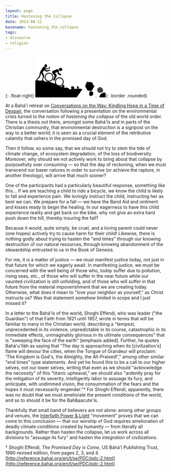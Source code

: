 ```yaml
---
layout: page
title: Hastening the Collapse
date: 2013-08-12
basename: hastening_the_collapse
tags:
- discourse
- religion
---
```


{: .float-right}
![pushing a bicyclist over a cliff](/images/pushBikeCliff.jpg){: .border .rounded}

At a Bah&aacute;'&iacute; retreat on [Conversations
on the Way:  Kindling Hope in a Time of Despair](http://www.cvent.com/events/friends-and-family-session-iii-conversations-on-the-way/event-summary-3fb948043b9244a8bbd0e1844a883dc6.aspx), the conversation following
a presentation on the environmental crisis turned to the notion of _hastening
the collapse_ of the old world order. There is a thesis out there, amongst some
Bah&aacute;'&iacute;s and in parts of the Christian community, that
environmental destruction is a signpost on the way to a better world; it is seen
as a crucial element of the retributive calamity that ushers in the promised day
of God.

Then it follow, so some say, that we should not try to stem the tide of climate
change, of ecosystem degradation, of the loss of biodiversity. Moreover, why
should we not actively work to bring about that collapse by purposefully over
consuming &mdash; so that the day of reckoning, when we must transcend our baser
natures in order to survive (or achieve the rapture, in another theology), will
arrive that much sooner?

<!--more-->

One of the participants had a particularly beautiful response, something like
this&hellip; If we are teaching a child to ride a bicycle, we know the child is
likely to fall and experience pain. We lovingly instruct the child, instructing
her as best we can. We prepare for a fall &mdash; we have the Band Aid and
ointment and kisses ready to begin the healing. In our eagerness to have this
child experience reality and get back on the bike, why not give an extra hard
push down the hill, thereby insuring the fall?

Because it would, quite simply, be cruel, and a loving parent could never (one
hopes) actively try to cause harm for their child! Likewise, there is nothing
godly about trying to hasten the "end times" through our knowing destruction of
our natural resources, through knowing abandonment of the stewardship entrusted
to us in the Book of Genesis.

For me, it is a matter of justice &mdash; we must manifest justice today, not
just in that future for which we eagerly await. In manifesting justice, we must
be concerned with the well being of those who, _today_ suffer due to pollution,
rising seas, etc., of those who will suffer in the near future while our vaunted
civilization is still unfolding, and of those who will suffer in that future
from the material impoverishment that we are creating today. Otherwise, what
does it mean to "love your neighbor as yourself," as Christ instructs us? Was
that statement somehow limited in scope and I just missed it?

In a letter to the Bah&aacute;'&iacute;s of the world, Shoghi Effendi, who was
leader ("the Guardian") of that Faith from 1921 until 1957, wrote in terms that
will be familiar to many in the Christian world, describing  a "tempest,
unprecedented in its violence, unpredictable in its course, catastrophic in its
immediate effects, unimaginably glorious in its ultimate consequences" that is
"sweeping the face of the earth" [emphasis added]. Further, he quotes
Bah&aacute;'u'll&aacute;h as saying that "The day is approaching when its
[civilization's] flame will devour the cities, when the Tongue of Grandeur will
proclaim: 'The Kingdom is God's, the Almighty, the All-Praised!'," among other
similar "end times" type statements. And yet he found this to be a call to our
higher selves, not our lower selves, writing that even as we should "acknowledge
the necessity" of this "titanic upheaval," we should also "ardently pray for the
mitigation of its severity, intelligently labor to assuage its fury, and
anticipate, with undimmed vision, the consummation of the fears and the hopes it
must necessarily engender."&dagger; For Shoghi Effendi, apparently, there was no
doubt that we must ameliorate the present conditions of the world, and so to
should it be for the Bah&aacute'&iacute;s.

Thankfully that small band of believers are not alone: among other groups and
venues, the <a href="http://www.interfaithpowerandlight.org/">Interfaith Power
&amp; Light</a> "movement" proves that we can come to this conclusion &mdash;
that our worship of God requires amelioration of deadly climate conditions
created by humanity &mdash; from literally all backgrounds. Rather than hasten
the collapse, let us work across all divisions to "assuage its fury" and hasten
the _integration_ of civilizations.

&dagger; Shoghi Effendi, _The Promised Day is Come_, US Bah&aacute;'&iacute;
Publishing Trust, 1980 revised edition, from pages  2, 3, and 4. [http://reference.bahai.org/en/t/se/PDC/pdc-2.html](http://reference.bahai.org/en/t/se/PDC/pdc-2.html)
